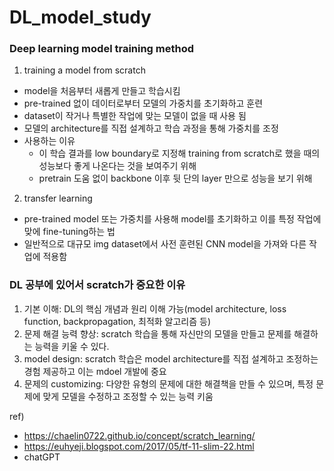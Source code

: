 # DL_model_study

### Deep learning model training method
1) training a model from scratch </br>
  - model을 처음부터 새롭게 만들고 학습시킴
  - pre-trained 없이 데이터로부터 모델의 가중치를 초기화하고 훈련
  - dataset이 작거나 특별한 작업에 맞는 모델이 없을 때 사용 됨
  - 모델의 architecture를 직접 설계하고 학습 과정을 통해 가중치를 조정
  - 사용하는 이유
    - 이 학습 결과를 low boundary로 지정해 training from scratch로 했을 때의 성능보다 좋게 나온다는 것을 보여주기 위해
    - pretrain 도움 없이 backbone 이후 뒷 단의 layer 만으로 성능을 보기 위해
2) transfer learning
  - pre-trained model 또는 가중치를 사용해 model를 초기화하고 이를 특정 작업에 맞에 fine-tuning하는 법
  - 일반적으로 대규모 img dataset에서 사전 훈련된 CNN model을 가져와 다른 작업에 적용함

### DL 공부에 있어서 scratch가 중요한 이유
1) 기본 이해: DL의 핵심 개념과 원리 이해 가능(model architecture, loss function, backpropagation, 최적화 알고리즘 등)
2) 문제 해결 능력 향상: scratch 학습을 통해 자신만의 모델을 만들고 문제를 해결하는 능력을 키울 수 있다.
3) model design: scratch 학습은 model architecture를 직접 설계하고 조정하는 경험 제공하고 이는 mdoel 개발에 중요
4) 문제의 customizing: 다양한 유형의 문제에 대한 해결책을 만들 수 있으며, 특정 문제에 맞게 모델을 수정하고 조정할 수 있는 능력 키움


ref)
- https://chaelin0722.github.io/concept/scratch_learning/
- https://euhyeji.blogspot.com/2017/05/tf-11-slim-22.html
- chatGPT
